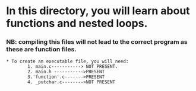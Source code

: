 # In this directory, you will learn about functions and nested loops.
###	NB: compiling this files will not lead to the correct program as these are function files. 
	* To create an executable file, you will need:
			1. main.c-----------> NOT PRESENT.
			2. main.h ----------->PRESENT
			3.'function'.c------->PRESENT
			4. _putchar.c-------->NOT PRESENT 

